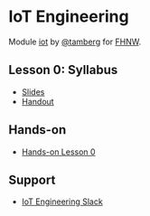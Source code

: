 # IoT Engineering
Module [iot](https://www.fhnw.ch/de/studium/module/9280188) by [@tamberg](https://twitter.com/tamberg) for [FHNW](https://www.fhnw.ch/).

## Lesson 0: Syllabus
- [Slides](http://www.tamberg.org/fhnw/2019/hs/IoT00Syllabus.pdf)
- [Handout](http://www.tamberg.org/fhnw/2019/hs/IoT00SyllabusHandout.pdf)

## Hands-on
- [Hands-on Lesson 0](../../../../fhnw-iot-work-00/blob/master/README.md)

## Support
- [IoT Engineering Slack](https://fhnw-iot.slack.com/)
